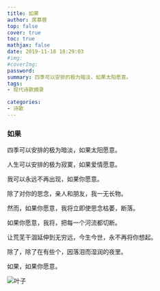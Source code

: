 ```yaml
---
title: 如果
author: 席慕蓉
top: false
cover: true
toc: true
mathjax: false
date: 2019-11-18 18:29:03
#img: 
#coverImg: 
password:
summary: 四季可以安排的极为暗淡，如果太阳愿意。
tags: 
- 现代诗歌摘录

categories: 
- 诗歌
---
```


### 如果

四季可以安排的极为暗淡，如果太阳愿意。

人生可以安排的极为寂寞，如果爱情愿意。

我可以永远不再出现，如果你愿意。

除了对你的思念，亲人和朋友，我一无长物。

然而，如果你愿意，我将立即使思念枯萎，断落。

如果你愿意，我将，把每一个河流都切断。

让荒芜干涸延伸到无穷远，今生今世，永不再将你想起。

除了，除了在有些个，因落泪而湿润的夜里。

如果，如果你愿意。

![叶子](http://cdn.sthwhl.com/%E6%80%9D%E6%97%A0%E9%82%AA/innocence_0035.jpg!w35)

